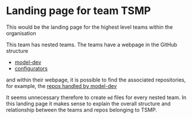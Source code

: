 # Landing page for team TSMP
This would be the landing page for the highest level teams within the organisation

This team has nested teams. The teams have a webpage in the GitHub structure
- [model-dev](https://github.com/orgs/test-dcv/teams/model-dev)
- [configurators](https://github.com/orgs/test-dcv/teams/configurators)

and within their webpage, it is possible to find the associated repositories, for example, the [repos handled by model-dev](https://github.com/orgs/test-dcv/teams/model-dev/repositories)

It seems unnecessary therefore to create `md` files for every nested team. In this landing page it makes sense to explain the overall structure and relationship between the teams and repos belonging to TSMP.
